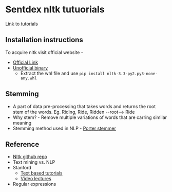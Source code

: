 # Sentdex nltk tutuorials

[Link to tutorials](https://www.youtube.com/watch?v=FLZvOKSCkxY&list=PLI142kNg_e0Q57BmOF9H4UnXiWNSVZZ-O)

## Installation instructions

To acquire nltk visit official website - 
- [Official Link](http://www.nltk.org/py-modindex.html)
- [Unofficial binary](https://www.lfd.uci.edu/~gohlke/pythonlibs/)
  - Extract the whl file and use `pip install nltk-3.3-py2.py3-none-any.whl`

## Stemming

- A part of data pre-processing that takes words and returns the root stem of the words. Eg. Riding, Ride, Ridden --root--> Ride
- Why stem? - Remove multiple variations of words that are carring similar meaning
- Stemming method used in NLP - [Porter stemmer](https://www.google.co.in/search?q=Porter+stemmer&safe=active)



## Reference
- [Nltk github repo](https://github.com/nltk)
- Text mining vs. NLP
- Stanford
  - [Text based tutorials](https://nlp.stanford.edu/IR-book/html/htmledition/)
  - [Video lectures](https://www.youtube.com/watch?v=OQQ-W_63UgQ&list=PL3FW7Lu3i5Jsnh1rnUwq_TcylNr7EkRe6)
- Regular expressions
  
